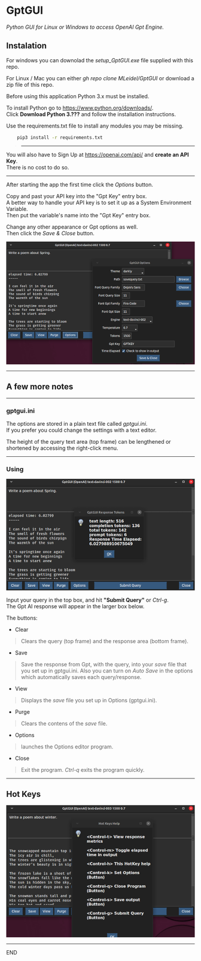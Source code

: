 # GptGUI
_Python GUI for Linux or Windows to access OpenAI Gpt Engine._

## Instalation

For windows you can downolad the _setup\_GptGUI.exe_ file supplied with this repo.

For Linux / Mac you can either _gh repo clone MLeidel/GptGUI_ or download a zip
file of this repo.


Before using this application Python 3.x must be installed.

To install Python go to https://www.python.org/downloads/.  
Click __Download Python 3.???__ and follow the installation instructions.

Use the requirements.txt file to install any modules you may be missing.
```bash
    pip3 install -r requirements.txt
```


> ___
You will also have to Sign Up at https://openai.com/api/ and __create
an API Key__.  
There is no cost to do so.
___

After starting the app the first time click the _Options_
button.

Copy and past your API key into the "Gpt Key" entry box.  
A better way to handle your API key is to set it up as a System Environment Variable.  
Then put the variable's name into the "Gpt Key" entry box.

Change any other appearance or Gpt options as well.  
Then click the _Save & Close_ button.

![input box](images/gptopts.png "GptGUI options window")

---

## A few more notes

---

### gptgui.ini

The options are stored in a plain text file called _gptgui.ini_.  
If you prefer you could change the settings with a text editor.

The height of the query text area (top frame) can be lengthened
or shortened by accessing the right-click menu.

---

### Using

![alttext](images/gptgui.png "Ctrl-t for Response Metrics")

Input your query in the top box, and hit __"Submit Query"__ or _Ctrl-g_.  
The Gpt AI response will appear in the larger box below.

The buttons:
- Clear
> Clears the query (top frame) and the response area (bottom frame).
- Save
> Save the response from Gpt, with the query, into your _save_ file
that you set up in gptgui.ini. Also you can turn on _Auto Save_ in
the options which automatically saves each query/response.
- View
> Displays the _save_ file you set up in Options (gptgui.ini).
- Purge
> Clears the contens of the _save_ file.
- Options
> launches the Options editor program.
- Close
> Exit the program. _Ctrl-q_ exits the program quickly.

---

## Hot Keys

![Tokens](images/gptkeys.png "Hot Keys")

----
END
